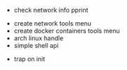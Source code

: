 <!-- fixes -->
- check network info pprint

<!-- features -->
- create network tools menu
- create docker containers tools menu
- arch linux handle
- simple shell api

<!-- refactor -->
- trap on init

